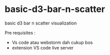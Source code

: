 # basic-d3-bar-n-scatter
basic d3 bar n scatter visualization

Pre requisites :
- Vs code atau webstorm dah cukup bos
- extension VS code live server
